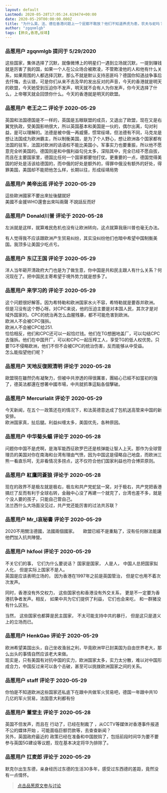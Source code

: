 ```yaml
---
layout: default
Lastmod: 2020-05-28T17:05:24.619474+00:00
date: 2020-05-29T00:00:00.000Z
title: "为什么英、法、德在香港问题上一个屁都不敢放？他们不知道养虎为患，农夫与蛇吗？"
author: "zgqnmlgb"
tags: [肺炎,香港,绥靖]
---
```



### 品葱用户 **zgqnmlgb** 提问于 5/29/2020
    
这些国家，集体选择了沉默，就像微博上的明星们一遇到立场就沉默，一提到赚钱就是厉害了我的国，如果一个人在公众场合被欺凌，不管欺凌他的人和他有什么关系，如果周围的人都选择沉默，那么不就是默认支持恶匪吗？德国你知道战争事后去忏悔，去认错，可是你们从来不去及早的发出反对的声音，今天的香港就是明天的欧盟，今天她受到压迫你不发声，明天就不会有人为你发声，你今天选择了什么，上帝哪天就会回馈你什么。今天的香港就是明天的欧盟。
    
                

### 品葱用户 **老王之二** 评论于 2020-05-29
        
英国和法国德国是不一样的，英国是五眼联盟的成员，又退出了欧盟，现在又是右翼党执政，受美国影响很大，所以英国基本和美国是一伙的，偶尔出离，勾对利益，是可以理解的。法德是被中俄一再威慑，惯常绥靖，但法德有不同，马克龙是想让法国成为欧洲霸主，所以制衡美国，是为了个人野心，想让欧洲各个国家都有法国的驻军，法国对欧洲的话语权不能比美国小，军事实力也要重振，所以他不愿意完全听美国的。德国则是和中俄利益勾兑太多，深陷其中，完全已经不愿自拔，而且在主要国家里，德国比任何一个国家都要怕打仗。更重要的一点，德国觉得美国的好处是活该给德国的，而中俄的好处是额外的，得罪中俄没有额外的好处，得罪美国，美国却不能把他怎么样，长期以往，形成绥靖局势
        
                

### 品葱用户 **美帝出巡** 评论于 2020-05-29
        
這些歐洲國家不要出來扯後腿就好  
美國不金援WHO還會出來叫兩聲 不說話反而好
        
                

### 品葱用户 **Donald川普** 评论于 2020-05-28
        
左派就是这样，就算难民危机也没有让欧洲转向，这点就算我唐川普也毫无办法。  
  
有人觉得我不应该跟欧洲产生贸易纠纷，其实没纠纷他们也暗中希望中国制衡美国。我顶多让美国少吃点亏。
        
                

### 品葱用户 **东辽王国** 评论于 2020-05-29
        
洋人当年砸开清政府大门也是为了做生意，你中国是共和民主跟人有什么关系？何况现在了。把中国民主寄希望于境外势力就是想多了。
        
                

### 品葱用户 **来学习的** 评论于 2020-05-29
        
这个问题很好解答。因为希特勒和欧洲国家水火不容，希特勒就是要吞并欧洲。  
但是习没有这个野心呀。对CPC来说，他的压迫主要是对本国人民，其次才是对域外国家的。CPC的统治再怎么血腥残暴，都不可能危害到欧洲。  
欧洲人不会被CPC强拆。  
欧洲人不会被CPC给251.  
恰恰相反，他们和CPC还可以一起恰烂钱。他们在TG想圈地盖厂，可以勾结CPC去强拆。他们在中国开厂，可以和CPC一起压榨工人，享受TG的低人权优势。只要TG不侵略欧洲，他们不但不会被CPC的统治伤害，反而能够从中受益。  
怎么能指望他们呢？
        
                

### 品葱用户 **天地反復照清明** 评论于 2020-05-28
        
歐盟現在雖然仍有凝聚力，但被中共滲透的得很厲害，團結心已經不如當初的強了，德英法都還在想著中國市場，中共就抓準這點各個擊破。
        
                

### 品葱用户 **Mercurialit** 评论于 2020-05-29
        
今天新闻，在五个一政策还在的情况下，和法英德意达成了包机送高管来中国的新安排。  
欧洲国家真，扯后腿。利益纠缠太多，美国优先，各种原因。
        
                

### 品葱用户 **中华菊头蝠** 评论于 2020-05-28
        
问题你中国不是虎啊，是海军能西征欧罗巴还是核弹能让智人上天。那作为全球管理员的美国对你在南海和台湾有理由气愤，因为中国这是侵略自己地盘，而欧洲三熊一看直乐呵，无非看情况多捞点，这不仅符合他们国家利益也符合博弈原则。
        
                

### 品葱用户 **紅鷹同蒼狼** 评论于 2020-05-28
        
现在的政界不是极左就是极右，极左和共产党蛇鼠一窝，对于极右，共产党把香港搞烂了反而有利于全球右转，金融中心没了再建一个就完了，台湾也差不多，就是个没人要的孩子，只能自己管自己。  
法兰西什么大场面没见过，共产党还能厉害的过法共苏联？
        
                

### 品葱用户 **Mr_I哀秘書** 评论于 2020-05-29
        
2020不用關注德國，法國兩個國家。     歐盟已經不是重點了，沒有任何辦法能讓他們加入抗共陣營。
        
                

### 品葱用户 **hkfool** 评论于 2020-05-29
        
不关它们的事， 它们为什么要说话？ 国家是国家， 人是人， 中国人总把国家拟人化， 但是实际上国家不是人。   
英国是应该表明立场的， 因为香港在1997年之前是英国管治， 但是它也用不着次次发声。   
  
同时，香港没有外交权力， 这些国家也和香港没有外交关系， 更是不一定要为香港抗争者发声。相反， 如果中共为它们提供了利益， 它们也会来吃， 和一群猪没有什么区别。  
  
当然， 这些国家也都算是民主国家， 不太可能支持中共的暴行， 但是这只是道义上的立场而已。
        
                

### 品葱用户 **HenkGao** 评论于 2020-05-29
        
欧洲希望美国出头，自己坐收渔翁之利，毕竟欧洲早已封美国为自由世界老大，那么出头的事情自然应该老大来做。  
现实是，只有美国有对抗中国的实力，欧洲国家太多，实力太分散，难以对中国形成合力，中国反过来可以各个击破，甚至可以挑拨欧洲国家之间的关系。
        
                

### 品葱用户 **staff** 评论于 2020-05-29
        
你怕是不知道欧洲这些国家还私底下在跟中共做军火贸易吧，德国一年跟中共10几亿的军火贸易，法国意大利都有份
        
                

### 品葱用户 **董堂主** 评论于 2020-05-28
        
英国不但发声，而且在 行动了，已经在制裁了 ，从CCTV等媒体对香港事件报道 不公的媒体开始 ，可能面临巨额罚款等，去查查新闻？  
另外，英国政府最近的 政策已经在准备和中国脱钩了，包括前段时间华为要不要参与英国5G建设等议题，现在基本决定将华为排除了。
        
                

### 品葱用户 **扛麦郎** 评论于 2020-05-29
        
默克尔出生东德，亲身经历过东德的生活30多年，感受过东西德的差距，竟然没有一点情怀。
        
                





> [点击品葱原文参与讨论](https://pincong.rocks/question/26240)

